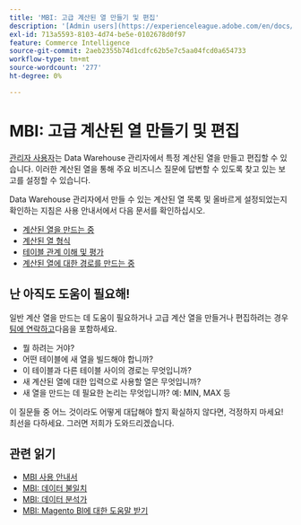 ```yaml
---
title: 'MBI: 고급 계산된 열 만들기 및 편집'
description: '[Admin users](https://experienceleague.adobe.com/en/docs/commerce-business-intelligence/mbi/administrator/user-mgmt/user-management)는 Data Warehouse 관리자에서 특정 계산된 열을 만들고 편집할 수 있습니다. 이러한 계산된 열을 통해 주요 비즈니스 질문에 답변할 수 있도록 찾고 있는 보고를 설정할 수 있습니다.'
exl-id: 713a5593-8103-4d74-be5e-0102678d0f97
feature: Commerce Intelligence
source-git-commit: 2aeb2355b74d1cdfc62b5e7c5aa04fcd0a654733
workflow-type: tm+mt
source-wordcount: '277'
ht-degree: 0%

---
```


# MBI: 고급 계산된 열 만들기 및 편집

[관리자 사용자](https://experienceleague.adobe.com/en/docs/commerce-business-intelligence/mbi/administrator/user-mgmt/user-management)는 Data Warehouse 관리자에서 특정 계산된 열을 만들고 편집할 수 있습니다. 이러한 계산된 열을 통해 주요 비즈니스 질문에 답변할 수 있도록 찾고 있는 보고를 설정할 수 있습니다.

Data Warehouse 관리자에서 만들 수 있는 계산된 열 목록 및 올바르게 설정되었는지 확인하는 지침은 사용 안내서에서 다음 문서를 확인하십시오.

* [계산된 열을 만드는 중](https://experienceleague.adobe.com/en/docs/commerce-business-intelligence/mbi/analyze/warehouse-manager/creating-calculated-columns)
* [계산된 열 형식](https://experienceleague.adobe.com/en/docs/commerce-business-intelligence/mbi/analyze/warehouse-manager/calc-column-types)
* [테이블 관계 이해 및 평가](https://experienceleague.adobe.com/en/docs/commerce-business-intelligence/mbi/analyze/warehouse-manager/table-relationships)
* [계산된 열에 대한 경로를 만드는 중](https://experienceleague.adobe.com/en/docs/commerce-business-intelligence/mbi/analyze/warehouse-manager/create-paths-calc-columns)

## 난 아직도 도움이 필요해!

일반 계산 열을 만드는 데 도움이 필요하거나 고급 계산 열을 만들거나 편집하려는 경우 [팀에 연락하고](/help/help-center-guide/help-center/magento-help-center-user-guide.md#submit-ticket)다음을 포함하세요.

* 뭘 하려는 거야?
* 어떤 테이블에 새 열을 빌드해야 합니까?
* 이 테이블과 다른 테이블 사이의 경로는 무엇입니까?
* 새 계산된 열에 대한 입력으로 사용할 열은 무엇입니까?
* 새 열을 만드는 데 필요한 논리는 무엇입니까? 예: MIN, MAX 등

이 질문들 중 어느 것이라도 어떻게 대답해야 할지 확실하지 않다면, 걱정하지 마세요! 최선을 다하세요. 그러면 저희가 도와드리겠습니다.

## 관련 읽기

* [MBI 사용 안내서](https://experienceleague.adobe.com/en/docs/commerce-business-intelligence/mbi/guide-overview)
* [MBI: 데이터 불일치](/help/troubleshooting/miscellaneous/mbi-data-discrepancies.md)
* [MBI: 데이터 분석가](https://experienceleague.adobe.com/en/docs/commerce-business-intelligence/mbi/analyze/data-analyst)
* [MBI: Magento BI에 대한 도움말 받기](https://experienceleague.adobe.com/en/docs/commerce-business-intelligence/mbi/start/sign-in)
